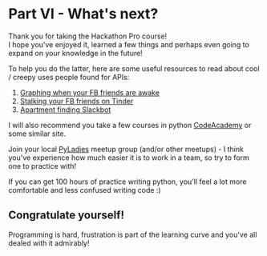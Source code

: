 # Part VI - What's next?

Thank you for taking the Hackathon Pro course!  
I hope you've enjoyed it, learned a few things and perhaps even going to expand on your knowledge in the future!  

To help you do the latter, here are some useful resources to read about cool / creepy uses people found for APIs:  

1. [Graphing when your FB friends are awake](https://defaultnamehere.tumblr.com/post/139351766005/graphing-when-your-facebook-friends-are-awake#139351766005)
2. [Stalking your FB friends on Tinder](https://defaultnamehere.tumblr.com/post/147747146865/stalking-your-facebook-friends-on-tinder)
3. [Apartment finding Slackbot](https://www.dataquest.io/blog/apartment-finding-slackbot/)

I will also recommend you take a few courses in python [CodeAcademy](https://www.codecademy.com/learn/python) or some similar site.  

Join your local [PyLadies](http://www.pyladies.com/) meetup group (and/or other meetups) - I think you've experience how much easier it is to work in a team, so try to form one to practice with!  

If you can get 100 hours of practice writing python, you'll feel a lot more comfortable and less confused writing code :)  

## Congratulate yourself!

Programming is hard, frustration is part of the learning curve and you've all dealed with it admirably!  



